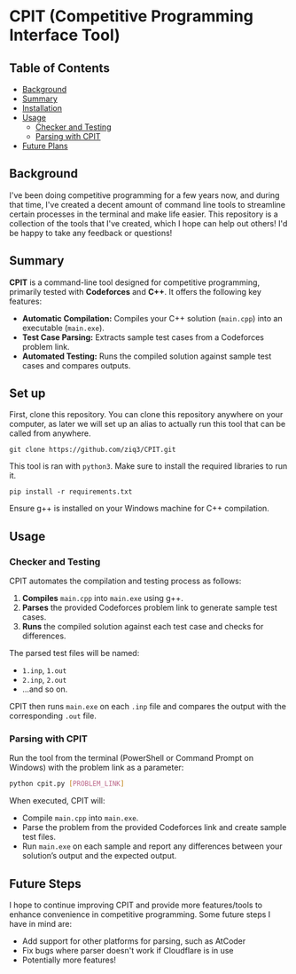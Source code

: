 # CPIT (Competitive Programming Interface Tool)

## Table of Contents
- [Background](#background)
- [Summary](#summary)
- [Installation](#installation)
- [Usage](#usage)
  - [Checker and Testing](#checker-and-testing)
  - [Parsing with CPIT](#parsing-with-cpit)
- [Future Plans](#future-plans)

## Background

I've been doing competitive programming for a few years now, and during that time, I've created a decent amount of command line tools to streamline certain processes in the terminal and make life easier. This repository is a collection of the tools that I've created, which I hope can help out others! I'd be happy to take any feedback or questions!

## Summary

**CPIT** is a command-line tool designed for competitive programming, primarily tested with **Codeforces** and **C++**. It offers the following key features:

- **Automatic Compilation:** Compiles your C++ solution (`main.cpp`) into an executable (`main.exe`).
- **Test Case Parsing:** Extracts sample test cases from a Codeforces problem link.
- **Automated Testing:** Runs the compiled solution against sample test cases and compares outputs.

## Set up

First, clone this repository. You can clone this repository anywhere on your computer, as later we will set up an alias to actually run this tool that can be called from anywhere.

```
git clone https://github.com/ziq3/CPIT.git
```

This tool is ran with `python3`. Make sure to install the required libraries to run it.

```
pip install -r requirements.txt
```

Ensure g++ is installed on your Windows machine for C++ compilation.

## Usage

### Checker and Testing

CPIT automates the compilation and testing process as follows:

1. **Compiles** `main.cpp` into `main.exe` using g++.
2. **Parses** the provided Codeforces problem link to generate sample test cases.
3. **Runs** the compiled solution against each test case and checks for differences.

The parsed test files will be named:
- `1.inp`, `1.out`
- `2.inp`, `2.out`
- ...and so on.

CPIT then runs `main.exe` on each `.inp` file and compares the output with the corresponding `.out` file.

### Parsing with CPIT

Run the tool from the terminal (PowerShell or Command Prompt on Windows) with the problem link as a parameter:
   ```sh
   python cpit.py [PROBLEM_LINK]
   ```

When executed, CPIT will:
- Compile `main.cpp` into `main.exe`.
- Parse the problem from the provided Codeforces link and create sample test files.
- Run `main.exe` on each sample and report any differences between your solution’s output and the expected output.

## Future Steps

I hope to continue improving CPIT and provide more features/tools to enhance convenience in competitive programming. Some future steps I have in mind are:

* Add support for other platforms for parsing, such as AtCoder
* Fix bugs where parser doesn't work if Cloudflare is in use
* Potentially more features!
